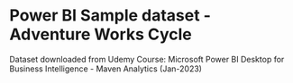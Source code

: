 # Power BI Sample dataset - Adventure Works Cycle

Dataset downloaded from Udemy Course: Microsoft Power BI Desktop for Business Intelligence - Maven Analytics (Jan-2023)
